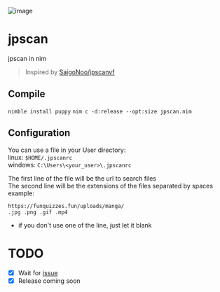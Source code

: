 ![image](https://user-images.githubusercontent.com/46655455/185997026-a4470822-6947-4d32-9594-afce1c5bcb22.png)

# jpscan
jpscan in nim

> Inspired by [SaigoNoo/jpscanvf](https://github.com/SaigoNoo/jpscanvf)

## Compile
`nimble install puppy`
`nim c -d:release --opt:size jpscan.nim`

## Configuration
You can use a file in your User directory:  
linux: `$HOME/.jpscanrc`  
windows: `C:\Users\<your_user>\.jpscanrc`  

The first line of the file will be the url to search files  
The second line will be the extensions of the files separated by spaces  
example:  
```
https://funquizzes.fun/uploads/manga/
.jpg .png .gif .mp4
```
- if you don't use one of the line, just let it blank

# TODO
- [X] Wait for [issue](https://github.com/treeform/puppy/issues/80)
- [X] Release coming soon
